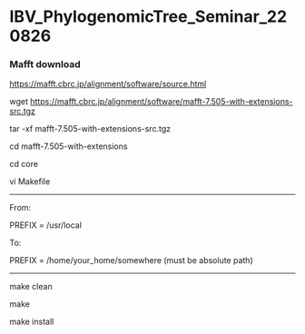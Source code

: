 # IBV_PhylogenomicTree_Seminar_220826


### Mafft download 
https://mafft.cbrc.jp/alignment/software/source.html


wget https://mafft.cbrc.jp/alignment/software/mafft-7.505-with-extensions-src.tgz

tar -xf mafft-7.505-with-extensions-src.tgz

cd mafft-7.505-with-extensions

cd core

vi Makefile

---------------------------
From:

PREFIX = /usr/local

To:

PREFIX = /home/your_home/somewhere (must be absolute path)

---------------------------


make clean

make

make install
